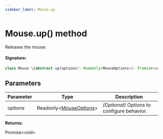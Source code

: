```yaml
---
sidebar_label: Mouse.up
---
```


# Mouse.up() method

Releases the mouse.

#### Signature:

```typescript
class Mouse \{abstract up(options?: Readonly<MouseOptions>): Promise<void>;\}
```

## Parameters

| Parameter | Type                                                        | Description                                 |
| --------- | ----------------------------------------------------------- | ------------------------------------------- |
| options   | Readonly&lt;[MouseOptions](./puppeteer.mouseoptions.md)&gt; | _(Optional)_ Options to configure behavior. |

**Returns:**

Promise&lt;void&gt;
